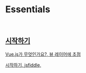 # Essentials

<br>

## [시작하기](https://kr.vuejs.org/v2/guide/index.html)

[Vue.js가 무엇인가요?, 뷰 레이어에 초점](https://kr.vuejs.org/v2/guide/index.html#Vue-js가-무엇인가요)

[시작하기, jsfiddle, <script>, vue-cli](https://kr.vuejs.org/v2/guide/index.html#시작하기)

[선언적 렌더링, 단방향 v-bind:, 디렉티브](https://kr.vuejs.org/v2/guide/index.html#선언적-렌더링)

[조건문과 반복문, v-if, v-for](https://kr.vuejs.org/v2/guide/index.html#조건문과-반복문)

[사용자 입력 핸들링, v-on:, 양방향 v-model](https://kr.vuejs.org/v2/guide/index.html#사용자-입력-핸들링)

[컴포넌트를 사용한 작성방법, Vue.component(), props, template](https://kr.vuejs.org/v2/guide/index.html#컴포넌트를-사용한-작성방법)

<br>

## [Vue 인스턴스](https://kr.vuejs.org/v2/guide/instance.html)

[생성자, Vue 생성자 함수, 변수 vm, options 객체](https://kr.vuejs.org/v2/guide/instance.html#생성자)

[속성과 메소드, data 객체, 반응형, $접두사, 화살표 함수 금지](https://kr.vuejs.org/v2/guide/instance.html#속성과-메소드)

[인스턴스 라이프사이클 훅](https://kr.vuejs.org/v2/guide/instance.html#인스턴스-라이프사이클-훅)

[라이프사이클 다이어그램](https://kr.vuejs.org/v2/guide/instance.html#라이프사이클-다이어그램)

<br> 
 
## [템프릿 문법, 가상 DOM, 선택사항 JSX](https://kr.vuejs.org/v2/guide/syntax.html)

[보간법, mustache 구문, v-once, v-html="rawHtml", xss 취약점, v-bind:, js 표현식 사용, 사용자 전역 접근 금지](https://kr.vuejs.org/v2/guide/syntax.html#보간법-Interpolation)

[디렉티브, v- 접두사, : 전달인자, . 수식어](https://kr.vuejs.org/v2/guide/syntax.html#디렉티브)

[필터, 필터 사용제한, 체이닝](https://kr.vuejs.org/v2/guide/syntax.html#필터)

[약어, :, @](https://kr.vuejs.org/v2/guide/syntax.html#약어)

<br>

## [계산된 속성과 감시자](https://kr.vuejs.org/v2/guide/computed.html)

[계산된 속성, computed 객체, 계산된 캐시 vs 메소드, 계산된 속성 vs 감시된 속성, 계산된 setter](https://kr.vuejs.org/v2/guide/computed.html#계산된-속성)

[감시자, watch](https://kr.vuejs.org/v2/guide/computed.html#감시자)

<br>

## [클래스 바인딩과 스타일 바인딩, v-bind](https://kr.vuejs.org/v2/guide/class-and-style.html)

[HTML 클래스 바인딩하기, 일반 class속성과 공존, 객체 또는 배열로 전달, 계산된 속성](https://kr.vuejs.org/v2/guide/class-and-style.html#HTML-클래스-바인딩하기)

[인라인 스타일 바인딩, 객체 또는 배열로 전달, 자동 접두사](https://kr.vuejs.org/v2/guide/class-and-style.html#인라인-스타일-바인딩)

## [조건부 렌더링, v-if, v-show](https://kr.vuejs.org/v2/guide/conditional.html)

[v-if, v-else, <template>, v-else-if, key](https://kr.vuejs.org/v2/guide/conditional.html#v-if)
 
[v-show, display](https://kr.vuejs.org/v2/guide/conditional.html#v-show)

[v-if vs v-show, 렌더링 비용](https://kr.vuejs.org/v2/guide/conditional.html#v-if-vs-v-show)

[v-if와 v-for](https://kr.vuejs.org/v2/guide/conditional.html#v-if-와-v-for)

## [리스트 렌더링, v-for](https://kr.vuejs.org/v2/guide/list.html)

[v-for, 인덱스, <template>, 객체 속성 반복, range, key](https://kr.vuejs.org/v2/guide/list.html#v-for)
 
[key, in-place patch](https://kr.vuejs.org/v2/guide/list.html#key)
